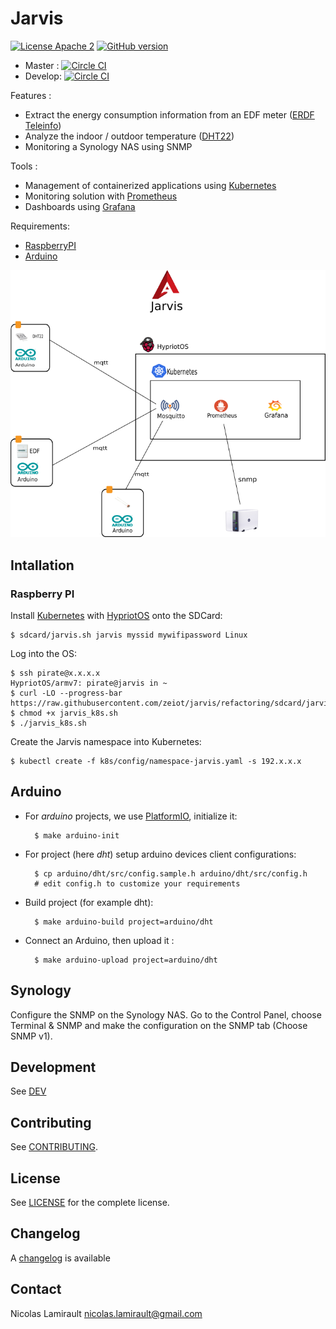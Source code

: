 # Jarvis

[![License Apache 2][badge-license]](LICENSE)
[![GitHub version](https://badge.fury.io/gh/zeiot%2Frasphome.svg)](https://badge.fury.io/gh/zeiot%2Frasphome)

* Master : [![Circle CI](https://circleci.com/gh/zeiot/jarvis/tree/master.svg?style=svg)](https://circleci.com/gh/zeiot/jarvis/tree/master)
* Develop: [![Circle CI](https://circleci.com/gh/zeiot/jarvis/tree/develop.svg?style=svg)](https://circleci.com/gh/zeiot/jarvis/tree/develop)

Features :

* Extract the energy consumption information from an EDF meter ([ERDF Teleinfo][])
* Analyze the indoor / outdoor temperature ([DHT22][])
* Monitoring a Synology NAS using SNMP

Tools :

* Management of containerized applications using [Kubernetes][]
* Monitoring solution with [Prometheus][]
* Dashboards using [Grafana][]

Requirements:

* [RaspberryPI][]
* [Arduino][]

![Architecture](jarvis.png)

## Intallation

### Raspberry PI

Install [Kubernetes][] with [HypriotOS][] onto the SDCard:

    $ sdcard/jarvis.sh jarvis myssid mywifipassword Linux

Log into the OS:

    $ ssh pirate@x.x.x.x
    HypriotOS/armv7: pirate@jarvis in ~
    $ curl -LO --progress-bar https://raw.githubusercontent.com/zeiot/jarvis/refactoring/sdcard/jarvis_k8s.sh
    $ chmod +x jarvis_k8s.sh
    $ ./jarvis_k8s.sh

Create the Jarvis namespace into Kubernetes:

    $ kubectl create -f k8s/config/namespace-jarvis.yaml -s 192.x.x.x


## Arduino

* For *arduino* projects, we use [PlatformIO][], initialize it:

        $ make arduino-init

* For project (here *dht*) setup arduino devices client configurations:

        $ cp arduino/dht/src/config.sample.h arduino/dht/src/config.h
        # edit config.h to customize your requirements

* Build project (for example dht):

        $ make arduino-build project=arduino/dht

* Connect an Arduino, then upload it :

        $ make arduino-upload project=arduino/dht


## Synology

Configure the SNMP on the Synology NAS. Go to the Control Panel, choose Terminal & SNMP and make the configuration on the SNMP tab (Choose SNMP v1).


## Development

See [DEV](DEV.md)


## Contributing

See [CONTRIBUTING](CONTRIBUTING.md).


## License

See [LICENSE](LICENSE) for the complete license.


## Changelog

A [changelog](ChangeLog.md) is available


## Contact

Nicolas Lamirault <nicolas.lamirault@gmail.com>




[badge-license]: https://img.shields.io/badge/license-Apache2-green.svg?style=flat

[RaspberryPI]: https://www.raspberrypi.org/
[PlatformIO]: http://platformio.org/
[Arduino]: https://www.arduino.cc/

[HypriotOS]: http://blog.hypriot.com/

[Kubernetes]: https://kubernetes.io/
[Mosquitto]: https://mosquitto.org/
[Grafana]: http://grafana.org/
[Prometheus]: https://prometheus.io/

[Ansible]: https://www.ansible.com/

[ERDF Teleinfo]: http://www.erdf.fr/sites/default/files/ERDF-NOI-CPT_02E.pdf
[DHT22]: https://www.adafruit.com/products/385
